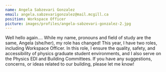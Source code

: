 ```yaml
---
name: Angela Sabzevari Gonzalez
email: angela.sabzevarigonzalez@mail.mcgill.ca
position: Workspace Officer
picture: images/profiles/angela-sabzevari-gonzalez-2.jpg
---
```

Well hello again.... While my name, pronouns and field of study are the same,
Angela (she/her), my role has changed! This year, I have two roles, including
Workspace Officer.  In this role, I ensure the quality, safety, and
accessibility of physics graduate student environments, and I also serve on the
Physics EDI and Building Committees. If you have any suggestions, concerns, or
ideas related to our building, please let me know!


